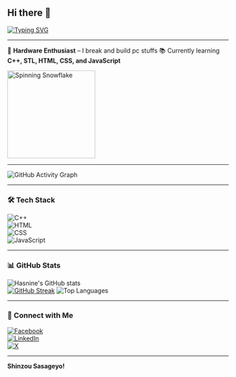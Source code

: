 ## Hi there 👋

[![Typing SVG](https://readme-typing-svg.herokuapp.com?font=Fira+Code&weight=500&size=22&pause=1000&color=00F700&width=435&lines=Hi!+I'm+Md+Hasnine+Kabir;Competitive+Programmer+%7C+Web+Dev;Hardware+Enthusiast+%7C+CS+Student;Gamer)](https://git.io/typing-svg)

-------------------------------------------------------------

🔧 **Hardware Enthusiast** – I break and build pc stuffs
📚 Currently learning **C++, STL, HTML, CSS, and JavaScript**  

<!--meme-->
<div>
  <img src="https://your-link-to-the-snowflake-gif.gif" alt="Spinning Snowflake" width="200" height="200"/>
</div>


---


![GitHub Activity Graph](https://github-readme-activity-graph.vercel.app/graph?username=hasnine-kabir&theme=react-dark)

---

### 🛠 Tech Stack  
![C++](https://img.shields.io/badge/C++-00599C?style=for-the-badge&logo=c%2B%2B&logoColor=white)  
![HTML](https://img.shields.io/badge/HTML5-E34F26?style=for-the-badge&logo=html5&logoColor=white)  
![CSS](https://img.shields.io/badge/CSS3-1572B6?style=for-the-badge&logo=css3&logoColor=white)  
![JavaScript](https://img.shields.io/badge/JavaScript-F7DF1E?style=for-the-badge&logo=javascript&logoColor=black)  

---

### 📊 GitHub Stats  
![Hasnine's GitHub stats](https://github-readme-stats.vercel.app/api?username=hasnine-kabir&show_icons=true&theme=dark)  
[![GitHub Streak](https://streak-stats.demolab.com/?user=hasnine-kabir)](https://git.io/streak-stats)
![Top Languages](https://github-readme-stats.vercel.app/api/top-langs/?username=hasnine-kabir&layout=compact&theme=dark)  

---

### 📌 Connect with Me  
[![Facebook](https://img.shields.io/badge/Facebook-%231877F2.svg?style=for-the-badge&logo=Facebook&logoColor=white)](https://www.facebook.com/profile.php?id=100025037919922)  
[![LinkedIn](https://img.shields.io/badge/LinkedIn-%230A66C2.svg?style=for-the-badge&logo=linkedin&logoColor=white)](https://www.linkedin.com/in/mohammad-hasnine-kabir-b0017b2b5/)  
[![X](https://img.shields.io/badge/Twitter-%231DA1F2.svg?style=for-the-badge&logo=Twitter&logoColor=white)](https://x.com/howitzer7373)  

---

 **Shinzou Sasageyo!**

